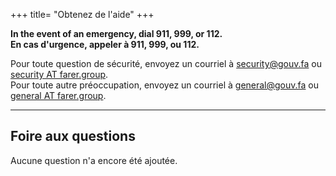 +++
title= "Obtenez de l'aide"
+++

**In the event of an emergency, dial 911, 999, or 112.**<br/>
**En cas d'urgence, appeler à 911, 999, ou 112.**

Pour toute question de sécurité, envoyez un courriel à [security@gouv.fa](mailto:security@gouv.fa) ou [security AT farer.group](mailto:security@farer.group).<br/>
Pour toute autre préoccupation, envoyez un courriel à [general@gouv.fa](mailto:general@gouv.fa) ou [general AT farer.group](mailto:general@farer.group).

---

## Foire aux questions
Aucune question n'a encore été ajoutée.